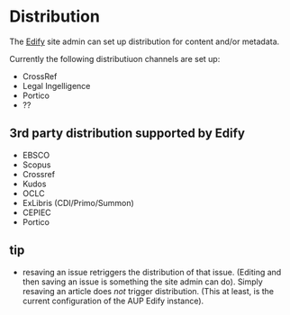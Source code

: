 # Distribution

The [Edify](edify.md) site admin can set up distribution for content and/or metadata.

Currently the following distributiuon channels are set up:

  - CrossRef
  - Legal Ingelligence
  - Portico
  - ??

## 3rd party distribution supported by Edify

- EBSCO
- Scopus
- Crossref
- Kudos
- OCLC
- ExLibris (CDI/Primo/Summon)
- CEPIEC
- Portico

## tip
- resaving an issue retriggers the distribution of that issue. (Editing and then saving an issue is something the site admin can do). Simply resaving an article does _not_ trigger distribution. (This at least, is the current configuration of the AUP Edify instance).

